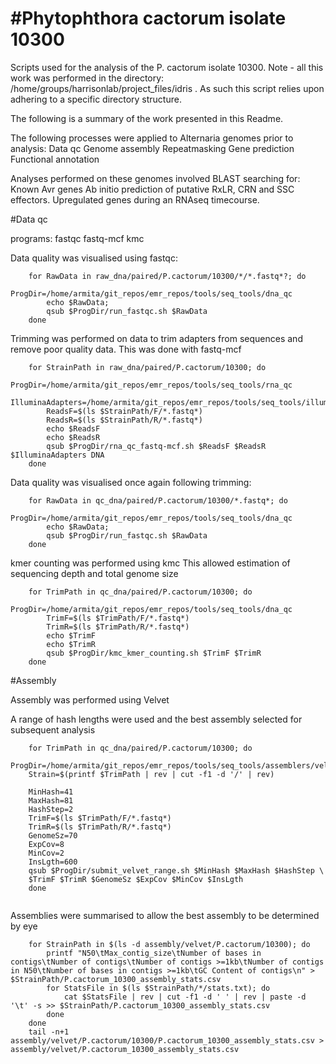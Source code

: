 #Phytophthora cactorum isolate 10300
==========

Scripts used for the analysis of the P. cactorum isolate 10300.
Note - all this work was performed in the directory:
/home/groups/harrisonlab/project_files/idris
. As such this script relies upon adhering to a 
specific directory structure.

The following is a summary of the work presented in this Readme.

The following processes were applied to Alternaria genomes prior to analysis:
Data qc
Genome assembly
Repeatmasking
Gene prediction
Functional annotation

Analyses performed on these genomes involved BLAST searching for:
Known Avr genes
Ab initio prediction of putative RxLR, CRN and SSC effectors.
Upregulated genes during an RNAseq timecourse.




#Data qc

programs:
  fastqc
  fastq-mcf
  kmc

Data quality was visualised using fastqc:
```shell
	for RawData in raw_dna/paired/P.cactorum/10300/*/*.fastq*?; do 
		ProgDir=/home/armita/git_repos/emr_repos/tools/seq_tools/dna_qc
		echo $RawData; 
		qsub $ProgDir/run_fastqc.sh $RawData
	done
```

Trimming was performed on data to trim adapters from 
sequences and remove poor quality data. This was done with fastq-mcf

```shell
	for StrainPath in raw_dna/paired/P.cactorum/10300; do 
		ProgDir=/home/armita/git_repos/emr_repos/tools/seq_tools/rna_qc
		IlluminaAdapters=/home/armita/git_repos/emr_repos/tools/seq_tools/illumina_full_adapters.fa
		ReadsF=$(ls $StrainPath/F/*.fastq*)
		ReadsR=$(ls $StrainPath/R/*.fastq*)
		echo $ReadsF
		echo $ReadsR
		qsub $ProgDir/rna_qc_fastq-mcf.sh $ReadsF $ReadsR $IlluminaAdapters DNA
	done
```

Data quality was visualised once again following trimming:
```shell
	for RawData in qc_dna/paired/P.cactorum/10300/*.fastq*; do 
		ProgDir=/home/armita/git_repos/emr_repos/tools/seq_tools/dna_qc
		echo $RawData; 
		qsub $ProgDir/run_fastqc.sh $RawData
	done
```

kmer counting was performed using kmc
This allowed estimation of sequencing depth and total genome size

```shell
	for TrimPath in qc_dna/paired/P.cactorum/10300; do 
		ProgDir=/home/armita/git_repos/emr_repos/tools/seq_tools/dna_qc
		TrimF=$(ls $TrimPath/F/*.fastq*)
		TrimR=$(ls $TrimPath/R/*.fastq*)
		echo $TrimF
		echo $TrimR
		qsub $ProgDir/kmc_kmer_counting.sh $TrimF $TrimR
	done
```

#Assembly

Assembly was performed using Velvet

A range of hash lengths were used and the best assembly selected for subsequent analysis

```shell
	for TrimPath in qc_dna/paired/P.cactorum/10300; do
	ProgDir=/home/armita/git_repos/emr_repos/tools/seq_tools/assemblers/velvet
	Strain=$(printf $TrimPath | rev | cut -f1 -d '/' | rev)

	MinHash=41
	MaxHash=81
	HashStep=2
	TrimF=$(ls $TrimPath/F/*.fastq*)
	TrimR=$(ls $TrimPath/R/*.fastq*)
	GenomeSz=70
	ExpCov=8
	MinCov=2
	InsLgth=600
	qsub $ProgDir/submit_velvet_range.sh $MinHash $MaxHash $HashStep \
	$TrimF $TrimR $GenomeSz $ExpCov $MinCov $InsLgth
	done
	
```


Assemblies were summarised to allow the best assembly to be determined by eye

```shell
	for StrainPath in $(ls -d assembly/velvet/P.cactorum/10300); do
		printf "N50\tMax_contig_size\tNumber of bases in contigs\tNumber of contigs\tNumber of contigs >=1kb\tNumber of contigs in N50\tNumber of bases in contigs >=1kb\tGC Content of contigs\n" > $StrainPath/P.cactorum_10300_assembly_stats.csv
		for StatsFile in $(ls $StrainPath/*/stats.txt); do 
			cat $StatsFile | rev | cut -f1 -d ' ' | rev | paste -d '\t' -s >> $StrainPath/P.cactorum_10300_assembly_stats.csv
		done
	done
	tail -n+1 assembly/velvet/P.cactorum/10300/P.cactorum_10300_assembly_stats.csv > assembly/velvet/P.cactorum_10300_assembly_stats.csv
```
